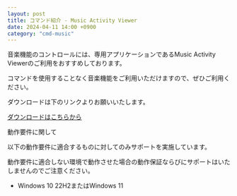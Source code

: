 ```yaml
---
layout: post
title: コマンド紹介 - Music Activity Viewer
date: 2024-04-11 14:00 +0900
category: "cmd-music"
---
```


音楽機能のコントロールには、専用アプリケーションであるMusic Activity Viewerのご利用をおすすめしております。

コマンドを使用することなく音楽機能をご利用いただけますので、ぜひご利用ください。

ダウンロードは下のリンクよりお願いいたします。

<a href="https://support.sina-chan.com/mav-download/" class="a-orange">ダウンロードはこちらから</a>

動作要件に関して

以下の動作要件に適合するものに対してのみサポートを実施しています。

動作要件に適合しない環境で動作させた場合の動作保証ならびにサポートはいたしませんのでご注意ください。

- Windows 10 22H2またはWindows 11